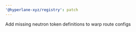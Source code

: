```yaml
---
'@hyperlane-xyz/registry': patch
---
```


Add missing neutron token definitions to warp route configs
